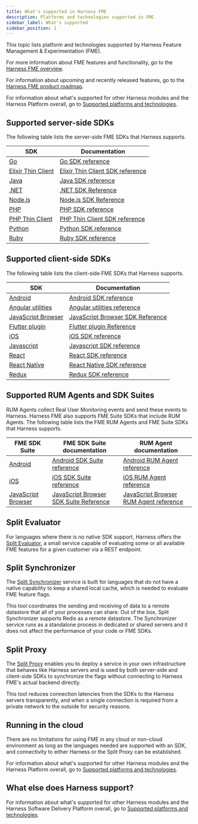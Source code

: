 ```yaml
---
title: What's supported in Harness FME
description: Platforms and technologies supported in FME
sidebar_label: What's supported
sidebar_position: 1
---
```


This topic lists platform and technologies supported by Harness Feature Management & Experimentation (FME).

For more information about FME features and functionality, go to the [Harness FME overview](/docs/feature-management-experimentation/getting-started/docs/overview.md).

For information about upcoming and recently released features, go to the [Harness FME product roadmap](https://developer.harness.io/roadmap/#fme).

For information about what's supported for other Harness modules and the Harness Platform overall, go to [Supported platforms and technologies](/docs/platform/platform-whats-supported).

## Supported server-side SDKs

The following table lists the server-side FME SDKs that Harness supports.

| SDK | Documentation |
| ---- | --- |
| [Go](https://github.com/splitio/go-client) | [Go SDK reference](https://help.split.io/hc/en-us/articles/360020093652-Go-SDK) |
| [Elixir Thin Client](https://github.com/splitio/elixir-thin-client) | [Elixir Thin Client SDK reference](https://help.split.io/hc/en-us/articles/26988707417869-Elixir-Thin-Client-SDK) |
| [Java](https://github.com/splitio/java-client) | [Java SDK reference](https://help.split.io/hc/en-us/articles/360020405151-Java-SDK) |
| [.NET](https://github.com/splitio/dotnet-client) | [.NET SDK Reference](https://help.split.io/hc/en-us/articles/360020240172--NET-SDK)                   |
| [Node.js](https://github.com/splitio/javascript-client) | [Node.js SDK Reference](https://help.split.io/hc/en-us/articles/360020564931-Node-js-SDK) |
| [PHP](https://github.com/splitio/php-client) | [PHP SDK reference](https://help.split.io/hc/en-us/articles/360020350372-PHP-SDK) |
| [PHP Thin Client](https://github.com/splitio/php-thin-client) | [PHP Thin Client SDK reference](https://help.split.io/hc/en-us/articles/18305128673933-PHP-Thin-Client-SDK) |
| [Python](https://github.com/splitio/python-client) | [Python SDK reference](https://help.split.io/hc/en-us/articles/360020359652-Python-SDK) |
| [Ruby](https://github.com/splitio/ruby-client) | [Ruby SDK reference](https://help.split.io/hc/en-us/articles/360020673251-Ruby-SDK) |

## Supported client-side SDKs

The following table lists the client-side FME SDKs that Harness supports.

| SDK | Documentation |
| ---- | --- |
| [Android](https://github.com/splitio/android-client) | [Android SDK reference](https://help.split.io/hc/en-us/articles/360020343291-Android-SDK) |
| [Angular utilities](https://github.com/splitio/angular-sdk-plugin) | [Angular utilities reference](https://help.split.io/hc/en-us/articles/6495326064397-Angular-utilities) |
| [JavaScript Browser](https://github.com/splitio/javascript-browser-client) | [JavaScript Browser SDK Reference](https://help.split.io/hc/en-us/articles/360058730852-Browser-SDK) |
| [Flutter plugin](https://github.com/splitio/flutter-sdk-plugin) | [Flutter plugin Reference](https://help.split.io/hc/en-us/articles/8096158017165-Flutter-plugin) |
| [iOS](https://github.com/splitio/ios-client) | [iOS SDK reference](https://help.split.io/hc/en-us/articles/360020401491-iOS-SDK) |
| [Javascript](https://github.com/splitio/javascript-client) | [Javascript SDK reference](https://help.split.io/hc/en-us/articles/360020448791-JavaScript-SDK) |
| [React](https://github.com/splitio/react-client) | [React SDK reference](hhttps://help.split.io/hc/en-us/articles/360038825091-React-SDK) |
| [React Native](https://github.com/splitio/react-native-client) | [React Native SDK reference](https://help.split.io/hc/en-us/articles/4406066357901-React-Native-SDK) |
| [Redux](https://github.com/splitio/redux-client) | [Redux SDK reference](https://help.split.io/hc/en-us/articles/360038851551-Redux-SDK) |

## Supported RUM Agents and SDK Suites

RUM Agents collect Real User Monitoring events and send these events to Harness. Harness FME also supports FME Suite SDKs that include RUM Agents. The following table lists the FME RUM Agents and FME Suite SDKs that Harness supports.

| FME SDK Suite | FME SDK Suite documentation | RUM Agent documentation |
| ---- | --- | --- |
| [Android](https://github.com/splitio/android-client) | [Android SDK Suite reference](https://help.split.io/hc/en-us/articles/26408115004429-iOS-Suite) | [Android RUM Agent reference](https://help.split.io/hc/en-us/articles/18530305949837-Android-RUM-Agent) |
| [iOS](https://github.com/splitio/ios-client) | [iOS SDK Suite reference](https://help.split.io/hc/en-us/articles/26408115004429-iOS-Suite) | [iOS RUM Agent reference](https://help.split.io/hc/en-us/articles/22545155055373-iOS-RUM-Agent) |
| [JavaScript Browser](https://github.com/splitio/javascript-browser-client) | [JavaScript Browser SDK Suite Reference](https://help.split.io/hc/en-us/articles/22622277712781-Browser-Suite) | [JavaScript Browser RUM Agent reference](https://help.split.io/hc/en-us/articles/360030898431-Browser-RUM-Agent) |

## Split Evaluator

For languages where there is no native SDK support, Harness offers the [Split Evaluator](https://help.split.io/hc/en-us/articles/360020037072-Split-Evaluator), a small service capable of evaluating some or all available FME features for a given customer via a REST endpoint.

## Split Synchronizer

The [Split Synchronizer](https://help.split.io/hc/en-us/articles/360019686092-Split-Synchronizer) service is built for languages that do not have a native capability to keep a shared local cache, which is needed to evaluate FME feature flags.

This tool coordinates the sending and receiving of data to a remote datastore that all of your processes can share. Out of the box, Split Synchronizer supports Redis as a remote datastore. The Synchronizer service runs as a standalone process in dedicated or shared servers and it does not affect the performance of your code or FME SDKs.

## Split Proxy

The [Split Proxy](https://help.split.io/hc/en-us/articles/4415960499213-Split-Proxy) enables you to deploy a service in your own infrastructure that behaves like Harness servers and is used by both server-side and client-side SDKs to synchronize the flags without connecting to Harness FME's actual backend directly.

This tool reduces connection latencies from the SDKs to the Harness servers transparently, and when a single connection is required from a private network to the outside for security reasons.

## Running in the cloud

There are no limitations for using FME in any cloud or non-cloud environment as long as the languages needed are supported with an SDK, and connectivity to either Harness or the Split Proxy can be established.

For information about what's supported for other Harness modules and the Harness Platform overall, go to [Supported platforms and technologies](/docs/platform/platform-whats-supported.md).

<!-- todo: move 3 sections to integrations landing page >
## Monitoring and analytics sources

Monitoring and analytics sources in Harness FME are APM (Application Performance Monitoring) or customer data and analytics providers that allow you to collect customer events and performance metrics.

<!-- Review note on “Monitoring and analytics sources”: We do not ingest data from all these integrations. Some are only data out (i.e. send flag changes to APM tool) -->

<!-- Analytics, Customer data platform, Monitoring, Warehouse + Google Tag Manager (from Deployment) - ->

Harness FME supports the following monitoring and analytics sources:

- [Amazon S3](https://help.split.io/hc/en-us/articles/360053674072-Amazon-S3)
- [Amplitude](https://help.split.io/hc/en-us/articles/360046658932-Amplitude)
- [AppDynamics](https://help.split.io/hc/en-us/articles/360020898371-AppDynamics)
- [Bugsnag](https://help.split.io/hc/en-us/articles/5709939011085-Bugsnag)
- [Datadog](https://help.split.io/hc/en-us/articles/4822553169933-Datadog)
- [Dynatrace](https://help.split.io/hc/en-us/articles/360059673711-Dynatrace)
- [FullStory](https://help.split.io/hc/en-us/articles/360045937831-FullStory)
- [Google Analytics](https://help.split.io/hc/en-us/articles/360040838752-Google-Analytics)
- [Google Tag Manager](https://help.split.io/hc/en-us/articles/7936008367245-Google-Tag-Manager)
- [Grafana](https://help.split.io/hc/en-us/articles/12397463150861-Grafana)
- [Heap](https://help.split.io/hc/en-us/articles/360035207311-Heap)
- [Librato](https://help.split.io/hc/en-us/articles/360020950431-Librato)
- [Mixpanel](https://help.split.io/hc/en-us/articles/360045503191-Mixpanel)
- [mParticle](https://help.split.io/hc/en-us/articles/360038306272-mParticle)
- [New Relic](https://help.split.io/hc/en-us/articles/360020695432-New-Relic)
- [PagerDuty](https://help.split.io/hc/en-us/articles/360046246631-PagerDuty)
- [Papertrail](https://help.split.io/hc/en-us/articles/360020700512-Papertrail)
- [Quantum Metric](https://help.split.io/hc/en-us/articles/4423968122381-Quantum-Metric)
- [Rollbar](https://help.split.io/hc/en-us/articles/360020700732-Rollbar)
- [Segment](https://help.split.io/hc/en-us/articles/360020742532-Segment)
- [Sentry](https://help.split.io/hc/en-us/articles/360029879431-Sentry)
- [SessionCam](https://help.split.io/hc/en-us/articles/360039246411-SessionCam)
- [Sumologic](https://help.split.io/hc/en-us/articles/360020746172-Sumo-Logic)

To learn how to add a monitoring or analytics source, click on one of the links above.

## Deployment platforms

Deployment and serverless application platforms simplify deployment and hosting for your application code or infrastructure.

Harness FME supports the following deployment and serverless application platforms:

<!-- Deployment - ->

- [Cloudflare Workers](https://help.split.io/hc/en-us/articles/4505572184589-Cloudflare-Workers) <!-- serverless hosting -- >
- [Terraform provider](https://help.split.io/hc/en-us/articles/6191463919885-Terraform-provider) <!-- terraform = deploy cloud infrastructure, create feature flags from terraform - ->
- [Vercel](https://help.split.io/hc/en-us/articles/16469873148173-Vercel)

To learn how to configure Harness FME for a deployment platform or serverless application platform, click on one of the links above.

## Development, change management, and messaging tools

Development, change management, and messaging tools improve team efficiency, enhance developer experience, and help effectively manage permissions.

Harness FME supports the following development, change management, and messaging tools:

<!-- Development, Change management, Messaging - ->

- [Azure DevOps](https://help.split.io/hc/en-us/articles/4408032964493-Azure-DevOps) <!-- configure/enable rollouts, create/associate feature flags - ->
- [GitHub Actions](https://help.split.io/hc/en-us/articles/24994768544269-GitHub-Actions) <!-- evaluate feature flags in GA - ->
- [Jenkins](https://help.split.io/hc/en-us/articles/360044691592-Jenkins) <!-- create/update/delete feature flags as part of test & automation workflow - ->
- [Jira Cloud](https://help.split.io/hc/en-us/articles/360059317892-Jira-Cloud) <!-- connect feature flags and Jira issues - ->
- [Slack](https://help.split.io/hc/en-us/articles/360020997851-Slack)
- [ServiceNow](https://help.split.io/hc/en-us/articles/5524203735181-ServiceNow) <!-- manage permissions/approval flows - ->
- [VSCode extension](https://help.split.io/hc/en-us/articles/10731776599309-VSCode-extension)

To learn how to configure one of these tools to effectively work with FME, click on a link above.

<!-- todo: consider including this when the FME module can be selected in the Idea Portal
## Feature requests

Some of our best ideas come from our customers. You can submit your feature requests to [Harness Idea Portal](https://ideas.harness.io/feature-request).
-->

## What else does Harness support?

For information about what's supported for other Harness modules and the Harness Software Delivery Platform overall, go to [Supported platforms and technologies](/docs/platform/platform-whats-supported.md).